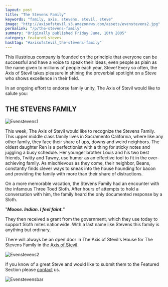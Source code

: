 ```yaml
---
layout: post
title: "The Stevens Family"
keywords: "family, axis, stevens, stevil, steve"
image: "http://axisofstevil.s3.amazonaws.com/assets/evenstevens2.jpg"
permalink: "/p/the-stevens-family"
summary: "Originally published Friday June, 10th 2005"
category: featured-steves
hashtag: "#axisofstevil_the-stevens-family"
---
```


[id_1]: http://axisofstevil.s3.amazonaws.com/assets/evenstevens2.jpg "Evenstevens1"[id_2]: http://axisofstevil.s3.amazonaws.com/assets/evenstevens1.jpg "Evenstevens2"[id_3]: http://axisofstevil.s3.amazonaws.com/assets/evenstevensmural.jpg "Evenstevensbar"
This illustrious company is founded on the principle that everyone can be successful and have a voice to speak their ideas, even people as plain as the name given to millions of people each year, Steve! Every so often, the Axis of Stevil takes pleasure in shining the proverbial spotlight on a Steve who shows excellence in their field.

In an ongoing effort to endorse family unity, The Axis of Stevil would like to salute you:

## THE STEVENS FAMILY ##

![Evenstevens1][id_1]

This week, The Axis of Stevil would like to recognize the Stevens Family. This upper middle class family lives in Sacramento California, where like any other family, they face their share of ups, downs and weird neighbors. The oldest daughter Ren is a perfectionist with a thing for sticky notes and juggling a busy schedule. Her younger brother Louis and his two best friends, Twitty and Tawny, use humor as an effective tool to fit in the over-achieving family. As mischievous as they come, their neighbor, Beans, constantly finds clever ways to sneak into the house hounding for bacon and providing the family with more than their share of distractions.

On a more memorable vacation, the Stevens Family had an encounter with the infamous Three Toed Sloth. After hours of attempts to hold a conversation with him, the family heard the only documented response by a Sloth.

"***Moose. Indian. I feel faint.***"

They then received a grant from the government, which they use today to support Sloth mites nationwide. With a last name like Stevens this family is anything but ordinary.

There will always be an open door in The Axis of Stevil's House for The Stevens Family in the [Axis of Stevil](/ "Axis of Stevil").

![Evenstevens2][id_2]

If you know of a great Steve and would like to submit them to the Featured Section please [contact](/contact) us.

![Evenstevensbar][id_3]
